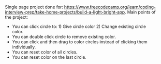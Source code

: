 Single page project done for: https://www.freecodecamp.org/learn/coding-interview-prep/take-home-projects/build-a-light-bright-app.
Main points of the project:
- You can click circle to: 1) Give circle color 2) Change existing circle color.
- You can double click circle to remove existing color.
- You can click and then drag to color circles instead of clicking them individually.
- You can reset color of all circles.
- You can reset color on the last circle.
